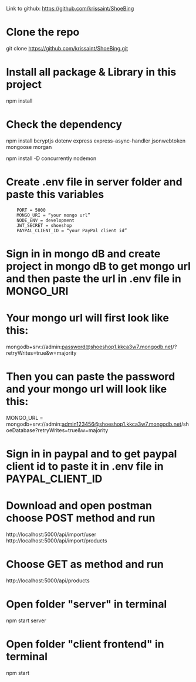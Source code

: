 Link to github: https://github.com/krissaint/ShoeBing
# Clone the repo
git clone https://github.com/krissaint/ShoeBing.git

# Install all package & Library in this project 
npm install
# Check the dependency
npm install bcryptjs dotenv express express-async-handler jsonwebtoken mongoose morgan

npm install -D concurrently nodemon

# Create .env file in server folder and paste this variables
        PORT = 5000
        MONGO_URI = “your mongo url”
        NODE_ENV = development
        JWT_SECRET = shoeshop
        PAYPAL_CLIENT_ID = “your PayPal client id”

# Sign in in mongo dB and create project in mongo dB to get mongo url and then paste the url in .env file in MONGO_URI 
# Your mongo url will first look like this: 
mongodb+srv://admin:password@shoeshop1.kkca3w7.mongodb.net/?retryWrites=true&w=majority
# Then you can paste the password and your mongo url will look like this:
MONGO_URL = mongodb+srv://admin:admin123456@shoeshop1.kkca3w7.mongodb.net/shoeDatabase?retryWrites=true&w=majority

# Sign in in paypal and to get paypal client id to paste it in .env file in PAYPAL_CLIENT_ID

# Download and open postman choose POST method and run 
http://localhost:5000/api/import/user 
http://localhost:5000/api/import/products 
# Choose GET as method and run 
http://localhost:5000/api/products 

# Open folder "server" in terminal
npm start server
# Open folder "client frontend" in terminal
npm start
